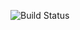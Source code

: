 ![Build Status](https://aglenergydev.visualstudio.com/_apis/public/build/definitions/f750fe2d-4f1d-4258-b7a8-98fbc50bac1f/82/badge)
